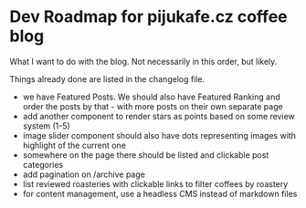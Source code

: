 # Dev Roadmap for pijukafe.cz coffee blog

What I want to do with the blog. Not necessarily in this order, but likely.

Things already done are listed in the changelog file.

- we have Featured Posts. We should also have Featured Ranking and order the posts by that - with more posts on their own separate page
- add another component to render stars as points based on some review system (1-5)
- image slider component should also have dots representing images with highlight of the current one
- somewhere on the page there should be listed and clickable post categories
- add pagination on /archive page
- list reviewed roasteries with clickable links to filter coffees by roastery
- for content management, use a headless CMS instead of markdown files

